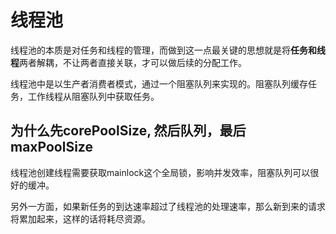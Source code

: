 # 线程池

线程池的本质是对任务和线程的管理，而做到这一点最关键的思想就是将**任务和线程**两者解耦，不让两者直接关联，才可以做后续的分配工作。

线程池中是以生产者消费者模式，通过一个阻塞队列来实现的。阻塞队列缓存任务，工作线程从阻塞队列中获取任务。

## 为什么先corePoolSize, 然后队列，最后maxPoolSize

线程池创建线程需要获取mainlock这个全局锁，影响并发效率，阻塞队列可以很好的缓冲。

另外一方面，如果新任务的到达速率超过了线程池的处理速率，那么新到来的请求将累加起来，这样的话将耗尽资源。